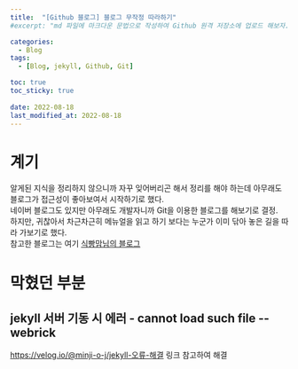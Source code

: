 ```yaml
---
title:  "[Github 블로그] 블로그 무작정 따라하기"
#excerpt: "md 파일에 마크다운 문법으로 작성하여 Github 원격 저장소에 업로드 해보자. 에디터는 Visual Studio code 사용! 로컬 서버에서 확인도 해보자. "

categories:
  - Blog
tags:
  - [Blog, jekyll, Github, Git]

toc: true
toc_sticky: true
 
date: 2022-08-18
last_modified_at: 2022-08-18
---
```

# 계기
알게된 지식을 정리하지 않으니까 자꾸 잊어버리곤 해서 정리를 해야 하는데 아무래도 블로그가 접근성이 좋아보여서 시작하기로 했다.<br>
네이버 블로그도 있지만 아무래도 개발자니까 Git을 이용한 블로그를 해보기로 결정.<br>
하지만, 귀찮아서 차근차근히 메뉴얼을 읽고 하기 보다는 누군가 이미 닦아 놓은 길을 따라 가보기로 했다.<br>
참고한 블로그는 여기 [식빵맘님의 블로그](https://ansohxxn.github.io/blog/)
<br>

# 막혔던 부분
## jekyll 서버 기동 시 에러 - cannot load such file -- webrick
https://velog.io/@minji-o-j/jekyll-오류-해결 링크 참고하여 해결